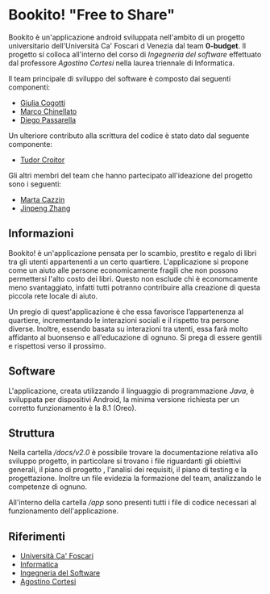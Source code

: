 # Bookito! "Free to Share"

Bookito è un'applicazione android sviluppata nell'ambito di un progetto universitario dell'Università Ca' Foscari d Venezia dal team **0-budget**. Il progetto si colloca all'interno del corso di *Ingegneria del software* effettuato dal professore *Agostino Cortesi* nella laurea triennale di Informatica.

Il team principale di sviluppo del software è composto dai seguenti componenti:
- [Giulia Cogotti](https://github.com/cogotti-giulia)
- [Marco Chinellato](https://github.com/Chineee)
- [Diego Passarella](https://github.com/DiegoPassa)

Un ulteriore contributo alla scrittura del codice è stato dato dal seguente componente:
- [Tudor Croitor](https://github.com/CroTheodor)

Gli altri membri del team che hanno partecipato all'ideazione del progetto sono i seguenti:
- [Marta Cazzin](https://github.com/imvrtva)
- [Jinpeng Zhang](https://github.com/Jimpoz)

## Informazioni

Bookito! è un'applicazione pensata per lo scambio, prestito e regalo di libri tra gli utenti appartenenti a un certo quartiere. L'applicazione si propone come un aiuto alle persone economicamente fragili che non possono permettersi l'alto costo dei libri. Questo non esclude chi è economcamente meno svantaggiato, infatti tutti potranno contribuire alla creazione di questa piccola rete locale di aiuto.

Un pregio di quest'applicazione è che essa favorisce l’appartenenza al quartiere, incrementando le interazioni sociali e il rispetto tra persone diverse. Inoltre, essendo basata su interazioni tra utenti, essa farà molto affidanto al buonsenso e all'educazione di ognuno. Si prega di essere gentili e rispettosi verso il prossimo.

## Software

L'applicazione, creata utilizzando il linguaggio di programmazione *Java*, è sviluppata per dispositivi Android, la minima versione richiesta per un corretto funzionamento è la 8.1 (Oreo).

## Struttura

Nella cartella */docs/v2.0* è possibile trovare la documentazione relativa allo sviluppo progetto, in particolare si trovano i file riguardanti gli obiettivi generali, il piano di progetto , l'analisi dei requisiti, il piano di testing e la progettazione. Inoltre un file evidezia la formazione del team, analizzando le competenze di ognuno.

All'interno della cartella */app* sono presenti tutti i file di codice necessari al funzionamento dell'applicazione.

## Riferimenti
- [Università Ca' Foscari](https://www.unive.it/)
- [Informatica](https://www.unive.it/pag/3/)
- [Ingegneria del Software](https://www.unive.it/data/insegnamento/339920/persone)
- [Agostino Cortesi](https://www.unive.it/data/persone/5591776)
